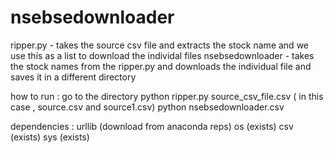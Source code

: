# nsebsedownloader


ripper.py - takes the source csv file and extracts the stock name and we use this as a list to download the individal files 
nsebsedownloader - takes the stock names from the ripper.py and downloads the individual file and saves it in a different directory 

how to run :
  go to the directory 
  python ripper.py source_csv_file.csv  ( in this case , source.csv and source1.csv)
  python nsebsedownloader.csv

dependencies :
  urllib (download from anaconda reps)
  os (exists)
  csv (exists)
  sys (exists)
